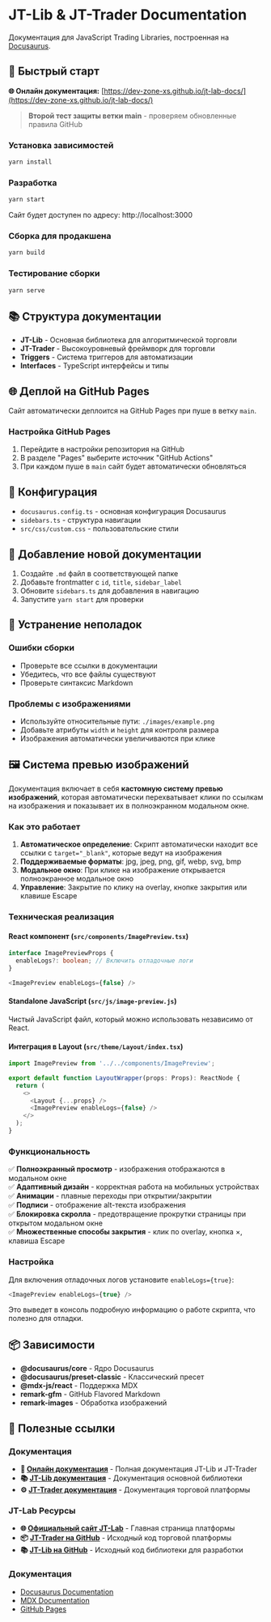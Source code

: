 # JT-Lib & JT-Trader Documentation

Документация для JavaScript Trading Libraries, построенная на [Docusaurus](https://docusaurus.io/).

## 🚀 Быстрый старт

**🌐 Онлайн документация:** [https://dev-zone-xs.github.io/jt-lab-docs/](https://dev-zone-xs.github.io/jt-lab-docs/)

> **Второй тест защиты ветки main** - проверяем обновленные правила GitHub

### Установка зависимостей
```bash
yarn install
```

### Разработка
```bash
yarn start
```
Сайт будет доступен по адресу: http://localhost:3000

### Сборка для продакшена
```bash
yarn build
```

### Тестирование сборки
```bash
yarn serve
```

## 📚 Структура документации

- **JT-Lib** - Основная библиотека для алгоритмической торговли
- **JT-Trader** - Высокоуровневый фреймворк для торговли
- **Triggers** - Система триггеров для автоматизации
- **Interfaces** - TypeScript интерфейсы и типы

## 🌐 Деплой на GitHub Pages

Сайт автоматически деплоится на GitHub Pages при пуше в ветку `main`.

### Настройка GitHub Pages

1. Перейдите в настройки репозитория на GitHub
2. В разделе "Pages" выберите источник "GitHub Actions"
3. При каждом пуше в `main` сайт будет автоматически обновляться

## 🔧 Конфигурация

- `docusaurus.config.ts` - основная конфигурация Docusaurus
- `sidebars.ts` - структура навигации
- `src/css/custom.css` - пользовательские стили

## 📝 Добавление новой документации

1. Создайте `.md` файл в соответствующей папке
2. Добавьте frontmatter с `id`, `title`, `sidebar_label`
3. Обновите `sidebars.ts` для добавления в навигацию
4. Запустите `yarn start` для проверки

## 🐛 Устранение неполадок

### Ошибки сборки
- Проверьте все ссылки в документации
- Убедитесь, что все файлы существуют
- Проверьте синтаксис Markdown

### Проблемы с изображениями
- Используйте относительные пути: `./images/example.png`
- Добавьте атрибуты `width` и `height` для контроля размера
- Изображения автоматически увеличиваются при клике

## 🖼️ Система превью изображений

Документация включает в себя **кастомную систему превью изображений**, которая автоматически перехватывает клики по ссылкам на изображения и показывает их в полноэкранном модальном окне.

### Как это работает

1. **Автоматическое определение**: Скрипт автоматически находит все ссылки с `target="_blank"`, которые ведут на изображения
2. **Поддерживаемые форматы**: jpg, jpeg, png, gif, webp, svg, bmp
3. **Модальное окно**: При клике на изображение открывается полноэкранное модальное окно
4. **Управление**: Закрытие по клику на overlay, кнопке закрытия или клавише Escape

### Техническая реализация

#### React компонент (`src/components/ImagePreview.tsx`)
```typescript
interface ImagePreviewProps {
  enableLogs?: boolean; // Включить отладочные логи
}

<ImagePreview enableLogs={false} />
```

#### Standalone JavaScript (`src/js/image-preview.js`)
Чистый JavaScript файл, который можно использовать независимо от React.

#### Интеграция в Layout (`src/theme/Layout/index.tsx`)
```typescript
import ImagePreview from '../../components/ImagePreview';

export default function LayoutWrapper(props: Props): ReactNode {
  return (
    <>
      <Layout {...props} />
      <ImagePreview enableLogs={false} />
    </>
  );
}
```

### Функциональность

✅ **Полноэкранный просмотр** - изображения отображаются в модальном окне  
✅ **Адаптивный дизайн** - корректная работа на мобильных устройствах  
✅ **Анимации** - плавные переходы при открытии/закрытии  
✅ **Подписи** - отображение alt-текста изображения  
✅ **Блокировка скролла** - предотвращение прокрутки страницы при открытом модальном окне  
✅ **Множественные способы закрытия** - клик по overlay, кнопка ×, клавиша Escape  

### Настройка

Для включения отладочных логов установите `enableLogs={true}`:

```typescript
<ImagePreview enableLogs={true} />
```

Это выведет в консоль подробную информацию о работе скрипта, что полезно для отладки.

## 📦 Зависимости

- **@docusaurus/core** - Ядро Docusaurus
- **@docusaurus/preset-classic** - Классический пресет
- **@mdx-js/react** - Поддержка MDX
- **remark-gfm** - GitHub Flavored Markdown
- **remark-images** - Обработка изображений

## 🔗 Полезные ссылки

### Документация
- **📖 [Онлайн документация](https://dev-zone-xs.github.io/jt-lab-docs/)** - Полная документация JT-Lib и JT-Trader
- **📚 [JT-Lib документация](https://dev-zone-xs.github.io/jt-lab-docs/docs/jt-lib/)** - Документация основной библиотеки
- **⚙️ [JT-Trader документация](https://dev-zone-xs.github.io/jt-lab-docs/docs/jt-trader/)** - Документация торговой платформы

### JT-Lab Ресурсы
- **🌐 [Официальный сайт JT-Lab](https://jt-lab.com)** - Главная страница платформы
- **📦 [JT-Trader на GitHub](https://github.com/jt-lab-com/jt-trader)** - Исходный код торговой платформы
- **📚 [JT-Lib на GitHub](https://github.com/jt-lab-com/jt-lib)** - Исходный код библиотеки для разработки

### Документация
- [Docusaurus Documentation](https://docusaurus.io/docs)
- [MDX Documentation](https://mdxjs.com/)
- [GitHub Pages](https://pages.github.com/)
